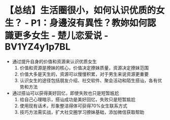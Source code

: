 # 【总结】生活圈很小，如何认识优质的女生？ - P1：身邊沒有異性？教妳如何認識更多女生 - 楚儿恋爱说 - BV1YZ4y1p7BL

-   通过提升自身的价值和资源来认识优质女生
    1.  价值和资源是撩妹的核心，价值决定撩妹质量，资源决定撩妹范围
    2.  价值大多是天生的，资源可以慢慢积累，对于男生来说资源更重要
    3.  认识女生的途径包括朋友介绍、社交软件、聚会活动和陌生搭讪，各有优势和方法
-   通过搭讪可以获得美好回忆，即使失败也只是短暂尴尬
    1.  给自己心理暗示，搭讪成功是美好回忆，失败只是短暂尴尬
    2.  使用现有话术，形象整洁得体可获得70%女生联系方式
    3.  技巧方法需实战，扩大社交圈学习撩妹基础，添加微信获取帮助